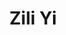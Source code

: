 ---
# Display name
title: Zili Yi
home_page: https://zili-yi.github.io/

# Is this the primary user of the site?
superuser: false

highlight_name: false
---